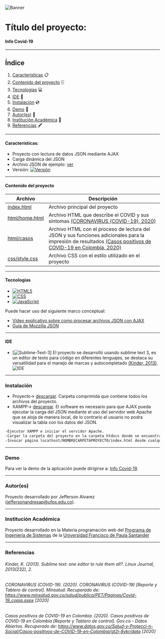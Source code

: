 ![Banner](https://i.ibb.co/H7Psv95/covid19.jpg)
# Título del proyecto:

#### Info Covid-19
***
## Índice
1. [Características](#caracter-sticas-) 📋
2. [Contenido del proyecto](#contenido-del-proyecto) 🗄️
3. [Tecnologías](#tecnologías) 💻
4. [IDE](#ide) 📝
5. [Instalación](#instalación) 💿
6. [Demo](#demo) 📲
7. [Autor(es)](#autores) 👨
8. [Institución Académica](#institución-académica) 🏫
9. [Referencias](#referencias) 🖋️
***


#### Características:

  - Proyecto con lectura de datos JSON mediante AJAX
  - Carga dinámica del JSON 
  - Archivo JSON de ejemplo: [ver](https://www.datos.gov.co/resource/gt2j-8ykr.json)
  - Versión: [![Versión](https://img.shields.io/badge/1.0-lightgrey)](#)
***
  #### Contenido del proyecto

| Archivo      | Descripción  |
|--------------|--------------|
| [index.html](https://gitlab.com/jeffersonandresap/info-covid-19/-/blob/master/index.html) | Archivo principal del proyecto|
| [html/home.html](https://gitlab.com/jeffersonandresap/info-covid-19/-/blob/master/html/home.html) | Archivo HTML que describe el COVID y sus síntomas [(CORONAVIRUS (COVID-19), 2020)](#referencias)|
| [html/casos](https://gitlab.com/jeffersonandresap/info-covid-19/-/blob/master/html/casos.html) | Archivo HTML con el proceso de lectura del JSON y sus funciones adicionales para la impresión de resultados [(Casos positivos de COVID-19 en Colombia, 2020)](#referencias)|
| [css/style.css](https://gitlab.com/jeffersonandresap/info-covid-19/-/blob/master/css/style.css) | Archivo CSS con el estilo utilizado en el proyecto|

  
***
#### Tecnologías

  - [![HTML5](https://img.shields.io/badge/HTML5-orange)](https://developer.mozilla.org/es/docs/Web/Guide/HTML/HTML5)
  - [![CSS](https://img.shields.io/badge/CSS-blue)](https://developer.mozilla.org/es/docs/Web/CSS)
  - [![JavaScript](https://img.shields.io/badge/JavaScript-green)](https://developer.mozilla.org/es/docs/Web/JavaScript)
  


Puede hacer uso del siguiente marco conceptual:

  - [Vídeo explicativo sobre como procesar archivos JSON con AJAX](https://www.youtube.com/watch?v=M4LaQ3KUGOM)
  - [Guía de Mozzilla JSON](https://developer.mozilla.org/es/docs/Learn/JavaScript/Objects/JSON)
  
  ***
#### IDE

- [![Sublime-Text-3](https://img.shields.io/badge/Sublime-Text%203-lightgrey)] El proyecto se desarrolló usando sublime text 3, es un editor de texto para código en diferentes lenguajes, se destaca su versatilidad para el manejo de marcas y autocompletado [(Kinder, 2013)](#kinder-k-2013-sublime-text-one-editor-to-rule-them-all-linux-journal-2013232-2).
![IDE](https://sc.filehippo.net/images/t_app-cover-m,f_auto/p/12cc2ea4-9aa3-11e6-b866-00163ec9f5fa/4046653434/sublime_text-screenshot.png)

***
### Instalación

- Proyecto-> [descargar](https://gitlab.com/jeffersonandresap/info-covid-19/-/archive/master/info-covid-19-master.zip). Carpeta comprimida que contiene todos los archivos del proyecto.
- XAMPP-> [descargar](https://www.apachefriends.org/es/download.html).
El software es necesario para que AJAX pueda ejecutar la carga del JSON mediante el uso del servidor web Apache que se aloja de manera local, de lo contrario el usuario no podra visualizar la tabla con los datos del JSON.


```sh
-Ejecutar XAMPP e iniciar el servidor Apache.
-Cargar la carpeta del proyecto en la carpeta htdocs donde se encuentra instalado XAMPP.
-Invocar página localhost/NOMBRECARPETAPROYECTO/index.html desde cualquier navegador.
```

***
### Demo

Para ver la demo de la aplicación puede dirigirse a: [Info Covid-19](https://jeffersonandresap.gitlab.io/info-covid-19).

***
### Autor(es)
Proyecto desarrollado por Jefferson Alvarez (<jeffersonandresap@ufps.edu.co>).


***
### Institución Académica   
Proyecto desarrollado en la Materia programación web del [Programa de Ingeniería de Sistemas] de la [Universidad Francisco de Paula Santander]


   [Programa de Ingeniería de Sistemas]:<https://ingsistemas.cloud.ufps.edu.co/>
   [Universidad Francisco de Paula Santander]:<https://ww2.ufps.edu.co/>
   
   ***
### Referencias
   

###### Kinder, K. (2013). Sublime text: one editor to rule them all?. Linux Journal, 2013(232), 2.
###### CORONAVIRUS (COVID-19). (2020). CORONAVIRUS (COVID-19) [Reporte y Tablero de control]. Minsalud. Recuperado de: https://www.minsalud.gov.co/salud/publica/PET/Paginas/Covid-19_copia.aspx [2020]
###### Casos positivos de COVID-19 en Colombia. (2020). Casos positivos de COVID-19 en Colombia [Reporte y Tablero de control]. Gov.co - Datos Abiertos. Recuperado de: https://www.datos.gov.co/Salud-y-Protecci-n-Social/Casos-positivos-de-COVID-19-en-Colombia/gt2j-8ykr/data [2020]
